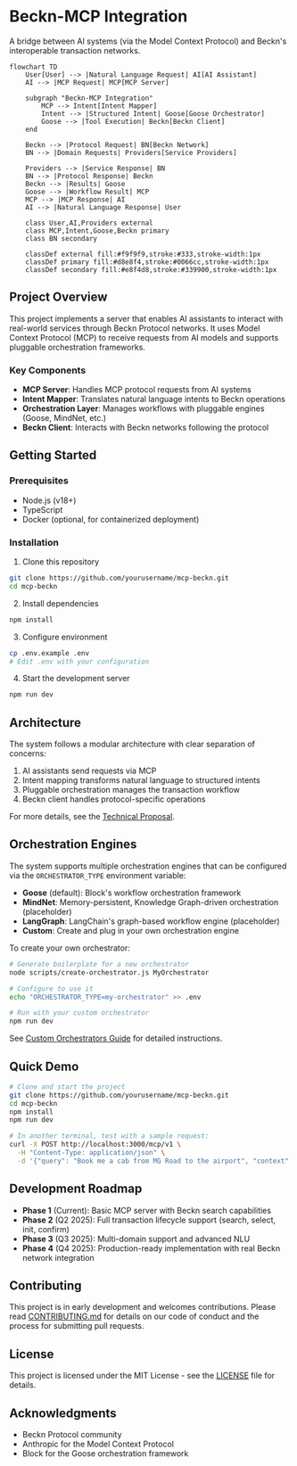 # Beckn-MCP Integration

A bridge between AI systems (via the Model Context Protocol) and Beckn's interoperable transaction networks.

```mermaid
flowchart TD
    User[User] --> |Natural Language Request| AI[AI Assistant]
    AI --> |MCP Request| MCP[MCP Server]
    
    subgraph "Beckn-MCP Integration"
        MCP --> Intent[Intent Mapper]
        Intent --> |Structured Intent| Goose[Goose Orchestrator]
        Goose --> |Tool Execution| Beckn[Beckn Client]
    end
    
    Beckn --> |Protocol Request| BN[Beckn Network]
    BN --> |Domain Requests| Providers[Service Providers]
    
    Providers --> |Service Response| BN
    BN --> |Protocol Response| Beckn
    Beckn --> |Results| Goose
    Goose --> |Workflow Result| MCP
    MCP --> |MCP Response| AI
    AI --> |Natural Language Response| User
    
    class User,AI,Providers external
    class MCP,Intent,Goose,Beckn primary
    class BN secondary

    classDef external fill:#f9f9f9,stroke:#333,stroke-width:1px
    classDef primary fill:#d8e8f4,stroke:#0066cc,stroke-width:1px
    classDef secondary fill:#e8f4d8,stroke:#339900,stroke-width:1px
```

## Project Overview

This project implements a server that enables AI assistants to interact with real-world services through Beckn Protocol networks. It uses Model Context Protocol (MCP) to receive requests from AI models and supports pluggable orchestration frameworks.

### Key Components

- **MCP Server**: Handles MCP protocol requests from AI systems
- **Intent Mapper**: Translates natural language intents to Beckn operations
- **Orchestration Layer**: Manages workflows with pluggable engines (Goose, MindNet, etc.)
- **Beckn Client**: Interacts with Beckn networks following the protocol

## Getting Started

### Prerequisites

- Node.js (v18+)
- TypeScript
- Docker (optional, for containerized deployment)

### Installation

1. Clone this repository
```bash
git clone https://github.com/yourusername/mcp-beckn.git
cd mcp-beckn
```

2. Install dependencies
```bash
npm install
```

3. Configure environment
```bash
cp .env.example .env
# Edit .env with your configuration
```

4. Start the development server
```bash
npm run dev
```

## Architecture

The system follows a modular architecture with clear separation of concerns:

1. AI assistants send requests via MCP
2. Intent mapping transforms natural language to structured intents
3. Pluggable orchestration manages the transaction workflow
4. Beckn client handles protocol-specific operations

For more details, see the [Technical Proposal](./docs/technical-proposal.md).

## Orchestration Engines

The system supports multiple orchestration engines that can be configured via the `ORCHESTRATOR_TYPE` environment variable:

- **Goose** (default): Block's workflow orchestration framework
- **MindNet**: Memory-persistent, Knowledge Graph-driven orchestration (placeholder)
- **LangGraph**: LangChain's graph-based workflow engine (placeholder)
- **Custom**: Create and plug in your own orchestration engine

To create your own orchestrator:

```bash
# Generate boilerplate for a new orchestrator
node scripts/create-orchestrator.js MyOrchestrator

# Configure to use it
echo "ORCHESTRATOR_TYPE=my-orchestrator" >> .env

# Run with your custom orchestrator
npm run dev
```

See [Custom Orchestrators Guide](./docs/custom-orchestrators.md) for detailed instructions.

## Quick Demo

```bash
# Clone and start the project
git clone https://github.com/yourusername/mcp-beckn.git
cd mcp-beckn
npm install
npm run dev

# In another terminal, test with a sample request:
curl -X POST http://localhost:3000/mcp/v1 \
  -H "Content-Type: application/json" \
  -d '{"query": "Book me a cab from MG Road to the airport", "context": {"user_id": "user123"}}'
```

## Development Roadmap

- **Phase 1** (Current): Basic MCP server with Beckn search capabilities
- **Phase 2** (Q2 2025): Full transaction lifecycle support (search, select, init, confirm)
- **Phase 3** (Q3 2025): Multi-domain support and advanced NLU
- **Phase 4** (Q4 2025): Production-ready implementation with real Beckn network integration

## Contributing

This project is in early development and welcomes contributions. Please read [CONTRIBUTING.md](./CONTRIBUTING.md) for details on our code of conduct and the process for submitting pull requests.

## License

This project is licensed under the MIT License - see the [LICENSE](LICENSE) file for details.

## Acknowledgments

- Beckn Protocol community
- Anthropic for the Model Context Protocol
- Block for the Goose orchestration framework
